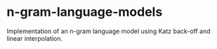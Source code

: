 # n-gram-language-models

Implementation of an n-gram language model using Katz back-off and linear interpolation.
